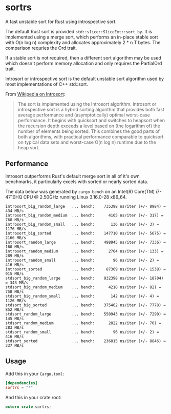sortrs
======

A fast unstable sort for Rust using introspective sort.

The default Rust sort is provided `std::slice::SliceExt::sort_by`. It is
implemented using a merge sort, which performs an in-place stable sort with
O(n log n) complexity and allocates approximately 2 * n T bytes. The comparison
requries the Ord trait.

If a stable sort is not required, then a different sort algorithm may be used
which doesn't perform memory allocation and only requires the PartialOrd trait.

Introsort or introspective sort is the default unstable sort algorithm used by
most implementations of C++ std::sort.

From [Wikipedia on Introsort](https://en.wikipedia.org/wiki/Introsort):

> The sort is implemented using the Introsort algorithm. Introsort or
> introspective sort is a hybrid sorting algorithm that provides both fast
> average performance and (asymptotically) optimal worst-case performance.
> It begins with quicksort and switches to heapsort when the recursion depth
> exceeds a level based on (the logarithm of) the number of elements being
> sorted. This combines the good parts of both algorithms, with practical
> performance comparable to quicksort on typical data sets and worst-case
> O(n log n) runtime due to the heap sort.

## Performance

Introsort outperforms Rust's default merge sort in all of it's own benchmarks,
it particularly excels with sorted or nearly sorted data.

The data below was generated by `cargo bench` on an Intel(R) Core(TM) i7-4710HQ
CPU @ 2.50GHz running Linux 3.16.0-28 x86_64.

```
introsort_big_random_large   ... bench:    735398 ns/iter (+/- 8984) = 434 MB/s
introsort_big_random_medium  ... bench:      4165 ns/iter (+/- 317) = 768 MB/s
introsort_big_random_small   ... bench:       136 ns/iter (+/- 3) = 1176 MB/s
introsort_big_sorted         ... bench:    147710 ns/iter (+/- 5675) = 2166 MB/s
introsort_random_large       ... bench:    498945 ns/iter (+/- 7336) = 160 MB/s
introsort_random_medium      ... bench:      2764 ns/iter (+/- 133) = 289 MB/s
introsort_random_small       ... bench:        96 ns/iter (+/- 2) = 416 MB/s
introsort_sorted             ... bench:     87369 ns/iter (+/- 1538) = 915 MB/s
stdsort_big_random_large     ... bench:    932398 ns/iter (+/- 18704) = 343 MB/s
stdsort_big_random_medium    ... bench:      4218 ns/iter (+/- 82) = 758 MB/s
stdsort_big_random_small     ... bench:       142 ns/iter (+/- 4) = 1126 MB/s
stdsort_big_sorted           ... bench:    375462 ns/iter (+/- 7778) = 852 MB/s
stdsort_random_large         ... bench:    550943 ns/iter (+/- 7290) = 145 MB/s
stdsort_random_medium        ... bench:      2822 ns/iter (+/- 76) = 283 MB/s
stdsort_random_small         ... bench:        96 ns/iter (+/- 2) = 416 MB/s
stdsort_sorted               ... bench:    236815 ns/iter (+/- 8846) = 337 MB/s

```

## Usage

Add this in your `Cargo.toml`:

```toml
[dependencies]
sortrs = "*"
```

And this in your crate root:

```rust
extern crate sortrs;
```

